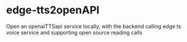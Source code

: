 # edge-tts2openAPI
Open an openaiTTSapi service locally, with the backend calling edge ts voice service and supporting open source reading calls
